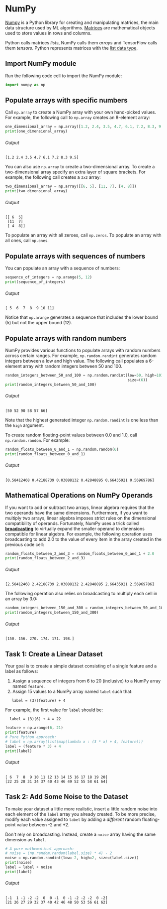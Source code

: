 # NumPy

[Numpy](https://numpy.org/doc/stable/index.html) is a Python library for creating and manipulating matrices, the main data structure used by ML algorithms. [Matrices](https://en.wikipedia.org/wiki/Matrix_(mathematics)) are mathematical objects used to store values in rows and columns. 

Python calls matrices *lists*, NumPy calls them *arrays* and TensorFlow calls them *tensors*. Python represents matrices with the [list data type](https://docs.python.org/3/library/stdtypes.html#lists).

## Import NumPy module

Run the following code cell to import the NumPy module:

```python
import numpy as np
```

## Populate arrays with specific numbers

Call `np.array` to create a NumPy array with your own hand-picked values. For example, the following call to `np.array` creates an 8-element array:

```python
one_dimensional_array = np.array([1.2, 2.4, 3.5, 4.7, 6.1, 7.2, 8.3, 9.5])
print(one_dimensional_array)
```

###### Output


```
[1.2 2.4 3.5 4.7 6.1 7.2 8.3 9.5]
```

You can also use `np.array` to create a two-dimensional array. To create a two-dimensional array specify an extra layer of square brackets. For example, the following call creates a `3x2` array:

```python
two_dimensional_array = np.array([[6, 5], [11, 7], [4, 8]])
print(two_dimensional_array)
```

###### Output


```
[[ 6  5]
 [11  7]
 [ 4  8]]
```

To populate an array with all zeroes, call `np.zeros`. To populate an array with all ones, call `np.ones`.

## Populate arrays with sequences of numbers

You can populate an array with a sequence of numbers:

```python
sequence_of_integers = np.arange(5, 12)
print(sequence_of_integers)
```

###### Output


```
[ 5  6  7  8  9 10 11]
```

Notice that `np.arange` generates a sequence that includes the lower bound (5) but not the upper bound (12).

## Populate arrays with random numbers

NumPy provides various functions to populate arrays with random numbers across certain ranges. For example, `np.random.randint` generates random integers between a low and high value. The following call populates a 6-element array with random integers between 50 and 100. 

```python
random_integers_between_50_and_100 = np.random.randint(low=50, high=101,
                                                       size=(6))
print(random_integers_between_50_and_100)
```

###### Output


```
[50 52 90 58 57 66]
```

Note that the highest generated integer `np.random.randint` is one less than the `high` argument.

To create random floating-point values between 0.0 and 1.0, call `np.random.random`. For example:

```python
random_floats_between_0_and_1 = np.random.random(6)
print(random_floats_between_0_and_1) 
```

###### Output


```
[0.58412468 0.42188739 0.03088132 0.42848895 0.66435921 0.56969786]
```

## Mathematical Operations on NumPy Operands

If you want to add or subtract two arrays, linear algebra requires that the two operands have the same dimensions. Furthermore, if you want to multiply two arrays, linear algebra imposes strict rules on the dimensional compatibility of operands. Fortunately, NumPy uses a trick called [**broadcasting**](https://developers.google.com/machine-learning/glossary/#broadcasting) to virtually expand the smaller operand to dimensions compatible for linear algebra. For example, the following operation uses broadcasting to add 2.0 to the value of every item in the array created in the previous code cell:

```python
random_floats_between_2_and_3 = random_floats_between_0_and_1 + 2.0
print(random_floats_between_2_and_3)
```

###### Output


```
[2.58412468 2.42188739 2.03088132 2.42848895 2.66435921 2.56969786]
```

The following operation also relies on broadcasting to multiply each cell in an array by 3.0:

```python
random_integers_between_150_and_300 = random_integers_between_50_and_100 * 3.0
print(random_integers_between_150_and_300)
```

###### Output


```
[150. 156. 270. 174. 171. 198.]
```

## Task 1: Create a Linear Dataset

Your goal is to create a simple dataset consisting of a single feature and a label as follows:

1. Assign a sequence of integers from 6 to 20 (inclusive) to a NumPy array named `feature`.
2. Assign 15 values to a NumPy array named `label` such that:

```
   label = (3)(feature) + 4
```
For example, the first value for `label` should be:

```
  label = (3)(6) + 4 = 22
 ```

```python
feature = np.arange(6, 21)
print(feature)
# Pure Python approach:
# label = np.array(list(map(lambda x : (3 * x) + 4, feature)))
label = (feature * 3) + 4
print(label)
```

###### Output


```
[ 6  7  8  9 10 11 12 13 14 15 16 17 18 19 20]
[22 25 28 31 34 37 40 43 46 49 52 55 58 61 64]
```

## Task 2: Add Some Noise to the Dataset

To make your dataset a little more realistic, insert a little random noise into each element of the `label` array you already created. To be more precise, modify each value assigned to `label` by adding a *different* random floating-point value between -2 and +2. 

Don't rely on broadcasting. Instead, create a `noise` array having the same dimension as `label`.

```python
# A pure mathematical approach:
# noise = (np.random.random(label.size) * 4) - 2
noise = np.random.randint(low=-2, high=2, size=(label.size))
print(noise)
label = label + noise
print(label)
```

###### Output


```
[-1  1 -1 -2 -2  0  0 -1  0 -1 -2 -2 -2  0 -2]
[21 26 27 29 32 37 40 42 46 48 50 53 56 61 62]
```